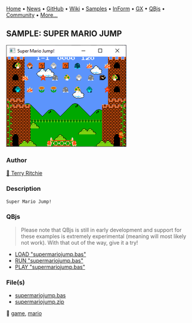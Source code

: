 [Home](https://qb64.com) • [News](../../news.md) • [GitHub](https://github.com/QB64Official/qb64) • [Wiki](https://github.com/QB64Official/qb64/wiki) • [Samples](../../samples.md) • [InForm](../../inform.md) • [GX](../../gx.md) • [QBjs](../../qbjs.md) • [Community](../../community.md) • [More...](../../more.md)

## SAMPLE: SUPER MARIO JUMP

![screenshot.png](img/screenshot.png)

### Author

[🐝 Terry Ritchie](../terry-ritchie.md) 

### Description

```text
Super Mario Jump!
```

### QBjs

> Please note that QBjs is still in early development and support for these examples is extremely experimental (meaning will most likely not work). With that out of the way, give it a try!

* [LOAD "supermariojump.bas"](https://qbjs.org/index.html?src=https://qb64.com/samples/super-mario-jump/src/supermariojump.bas)
* [RUN "supermariojump.bas"](https://qbjs.org/index.html?mode=auto&src=https://qb64.com/samples/super-mario-jump/src/supermariojump.bas)
* [PLAY "supermariojump.bas"](https://qbjs.org/index.html?mode=play&src=https://qb64.com/samples/super-mario-jump/src/supermariojump.bas)

### File(s)

* [supermariojump.bas](src/supermariojump.bas)
* [supermariojump.zip](src/supermariojump.zip)

🔗 [game](../game.md), [mario](../mario.md)
